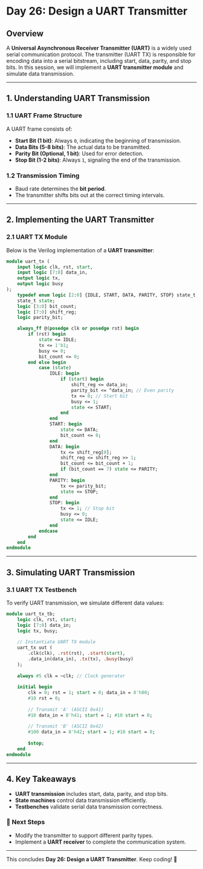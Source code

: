 # Day 26: Design a UART Transmitter

## Overview
A **Universal Asynchronous Receiver Transmitter (UART)** is a widely used serial communication protocol. The transmitter (UART TX) is responsible for encoding data into a serial bitstream, including start, data, parity, and stop bits. In this session, we will implement a **UART transmitter module** and simulate data transmission.

---

## 1. Understanding UART Transmission
### 1.1 UART Frame Structure
A UART frame consists of:
- **Start Bit (1 bit)**: Always `0`, indicating the beginning of transmission.
- **Data Bits (5-8 bits)**: The actual data to be transmitted.
- **Parity Bit (Optional, 1 bit)**: Used for error detection.
- **Stop Bit (1-2 bits)**: Always `1`, signaling the end of the transmission.

### 1.2 Transmission Timing
- Baud rate determines the **bit period**.
- The transmitter shifts bits out at the correct timing intervals.

---

## 2. Implementing the UART Transmitter
### 2.1 UART TX Module
Below is the Verilog implementation of a **UART transmitter**:

```systemverilog
module uart_tx (
    input logic clk, rst, start,
    input logic [7:0] data_in,
    output logic tx,
    output logic busy
);
    typedef enum logic [2:0] {IDLE, START, DATA, PARITY, STOP} state_t;
    state_t state;
    logic [3:0] bit_count;
    logic [7:0] shift_reg;
    logic parity_bit;

    always_ff @(posedge clk or posedge rst) begin
        if (rst) begin
            state <= IDLE;
            tx <= 1'b1;
            busy <= 0;
            bit_count <= 0;
        end else begin
            case (state)
                IDLE: begin
                    if (start) begin
                        shift_reg <= data_in;
                        parity_bit <= ^data_in; // Even parity
                        tx <= 0; // Start bit
                        busy <= 1;
                        state <= START;
                    end
                end
                START: begin
                    state <= DATA;
                    bit_count <= 0;
                end
                DATA: begin
                    tx <= shift_reg[0];
                    shift_reg <= shift_reg >> 1;
                    bit_count <= bit_count + 1;
                    if (bit_count == 7) state <= PARITY;
                end
                PARITY: begin
                    tx <= parity_bit;
                    state <= STOP;
                end
                STOP: begin
                    tx <= 1; // Stop bit
                    busy <= 0;
                    state <= IDLE;
                end
            endcase
        end
    end
endmodule
```

---

## 3. Simulating UART Transmission
### 3.1 UART TX Testbench
To verify UART transmission, we simulate different data values:

```systemverilog
module uart_tx_tb;
    logic clk, rst, start;
    logic [7:0] data_in;
    logic tx, busy;
    
    // Instantiate UART TX module
    uart_tx uut (
        .clk(clk), .rst(rst), .start(start),
        .data_in(data_in), .tx(tx), .busy(busy)
    );
    
    always #5 clk = ~clk; // Clock generator
    
    initial begin
        clk = 0; rst = 1; start = 0; data_in = 8'h00;
        #10 rst = 0;
        
        // Transmit 'A' (ASCII 0x41)
        #10 data_in = 8'h41; start = 1; #10 start = 0;
        
        // Transmit 'B' (ASCII 0x42)
        #100 data_in = 8'h42; start = 1; #10 start = 0;
        
        $stop;
    end
endmodule
```

---

## 4. Key Takeaways
- **UART transmission** includes start, data, parity, and stop bits.
- **State machines** control data transmission efficiently.
- **Testbenches** validate serial data transmission correctness.

### 🚀 Next Steps
- Modify the transmitter to support different parity types.
- Implement a **UART receiver** to complete the communication system.

---

This concludes **Day 26: Design a UART Transmitter**. Keep coding! 🚀

